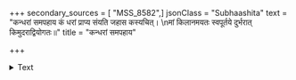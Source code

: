 +++
secondary_sources = [ "MSS_8582",]
jsonClass = "Subhaashita"
text = "कन्धरां समपहाय कं धरां प्राप्य संयति जहास कस्यचित्।  \nमां किलानमयतः स्वपूर्तये दुर्भरात् किमुदराद्वियोगतः॥"
title = "कन्धरां समपहाय"

+++

<details><summary>Text</summary>

कन्धरां समपहाय कं धरां प्राप्य संयति जहास कस्यचित्।  
मां किलानमयतः स्वपूर्तये दुर्भरात् किमुदराद्वियोगतः॥
</details>
